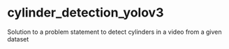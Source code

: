 # cylinder_detection_yolov3
Solution to a problem statement to detect cylinders in a video from a given dataset
